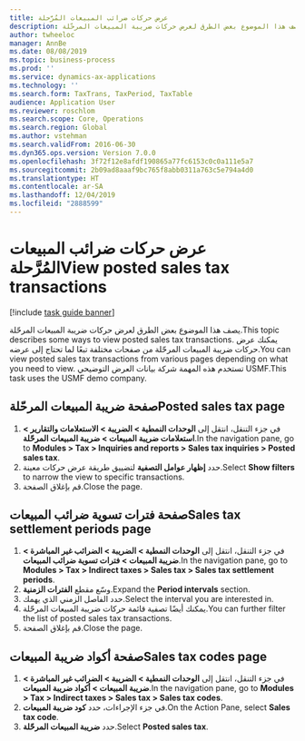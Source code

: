 ```yaml
---
title: عرض حركات ضرائب المبيعات المُرَّحلة
description: يصف هذا الموضوع بعض الطرق لعرض حركات ضريبة المبيعات المرحّلة.
author: twheeloc
manager: AnnBe
ms.date: 08/08/2019
ms.topic: business-process
ms.prod: ''
ms.service: dynamics-ax-applications
ms.technology: ''
ms.search.form: TaxTrans, TaxPeriod, TaxTable
audience: Application User
ms.reviewer: roschlom
ms.search.scope: Core, Operations
ms.search.region: Global
ms.author: vstehman
ms.search.validFrom: 2016-06-30
ms.dyn365.ops.version: Version 7.0.0
ms.openlocfilehash: 3f72f12e8afdf190865a77fc6153c0c0a111e5a7
ms.sourcegitcommit: 2b09ad8aaaf9bc765f8abb0311a763c5e794a4d0
ms.translationtype: HT
ms.contentlocale: ar-SA
ms.lasthandoff: 12/04/2019
ms.locfileid: "2888599"
---
```

# <a name="view-posted-sales-tax-transactions"></a><span data-ttu-id="11099-103">عرض حركات ضرائب المبيعات المُرَّحلة</span><span class="sxs-lookup"><span data-stu-id="11099-103">View posted sales tax transactions</span></span>

[!include [task guide banner](../../includes/task-guide-banner.md)]

<span data-ttu-id="11099-104">يصف هذا الموضوع بعض الطرق لعرض حركات ضريبة المبيعات المرحّلة.</span><span class="sxs-lookup"><span data-stu-id="11099-104">This topic describes some ways to view posted sales tax transactions.</span></span> <span data-ttu-id="11099-105">يمكنك عرض حركات ضريبة المبيعات المرحّلة من صفحات مختلفة تبعًا لما تحتاج إلى عرضه.</span><span class="sxs-lookup"><span data-stu-id="11099-105">You can view posted sales tax transactions from various pages depending on what you need to view.</span></span> <span data-ttu-id="11099-106">تستخدم هذه المهمة شركة بيانات العرض التوضيحي USMF.</span><span class="sxs-lookup"><span data-stu-id="11099-106">This task uses the USMF demo company.</span></span>

## <a name="posted-sales-tax-page"></a><span data-ttu-id="11099-107">صفحة ضريبة المبيعات المرحّلة</span><span class="sxs-lookup"><span data-stu-id="11099-107">Posted sales tax page</span></span>

1. <span data-ttu-id="11099-108">في جزء التنقل، انتقل إلى **الوحدات النمطية > الضريبة > الاستعلامات والتقارير > استعلامات ضريبة المبيعات > ضريبة المبيعات المرحّلة‬‬**.</span><span class="sxs-lookup"><span data-stu-id="11099-108">In the navigation pane, go to **Modules > Tax > Inquiries and reports > Sales tax inquiries > Posted sales tax**.</span></span>
2. <span data-ttu-id="11099-109">حدد **إظهار عوامل التصفية** لتضييق طريقة عرض حركات معينة.</span><span class="sxs-lookup"><span data-stu-id="11099-109">Select **Show filters** to narrow the view to specific transactions.</span></span>
3. <span data-ttu-id="11099-110">قم بإغلاق الصفحة.</span><span class="sxs-lookup"><span data-stu-id="11099-110">Close the page.</span></span>

## <a name="sales-tax-settlement-periods-page"></a><span data-ttu-id="11099-111">صفحة فترات تسوية ضرائب المبيعات</span><span class="sxs-lookup"><span data-stu-id="11099-111">Sales tax settlement periods page</span></span>

1. <span data-ttu-id="11099-112">في جزء التنقل، انتقل إلى **الوحدات النمطية > الضريبة > الضرائب غير المباشرة > ضريبة المبيعات > فترات تسوية ضرائب المبيعات‬**.</span><span class="sxs-lookup"><span data-stu-id="11099-112">In the navigation pane, go to **Modules > Tax > Indirect taxes > Sales tax > Sales tax settlement periods**.</span></span>
2. <span data-ttu-id="11099-113">وسّع مقطع **الفترات الزمنية**.</span><span class="sxs-lookup"><span data-stu-id="11099-113">Expand the **Period intervals** section.</span></span>
3. <span data-ttu-id="11099-114">حدد الفاصل الزمني الذي يهمك.</span><span class="sxs-lookup"><span data-stu-id="11099-114">Select the interval you are interested in.</span></span>
4. <span data-ttu-id="11099-115">يمكنك أيضًا تصفية قائمة حركات ضريبة المبيعات المرحّلة.</span><span class="sxs-lookup"><span data-stu-id="11099-115">You can further filter the list of posted sales tax transactions.</span></span>
5. <span data-ttu-id="11099-116">قم بإغلاق الصفحة.</span><span class="sxs-lookup"><span data-stu-id="11099-116">Close the page.</span></span>

## <a name="sales-tax-codes-page"></a><span data-ttu-id="11099-117">صفحة أكواد ضريبة المبيعات</span><span class="sxs-lookup"><span data-stu-id="11099-117">Sales tax codes page</span></span>

1. <span data-ttu-id="11099-118">في جزء التنقل، انتقل إلى **الوحدات النمطية > الضريبة > الضرائب غير المباشرة > ضريبة المبيعات > أكواد ضريبة المبيعات**.</span><span class="sxs-lookup"><span data-stu-id="11099-118">In the navigation pane, go to **Modules > Tax > Indirect taxes > Sales tax > Sales tax codes**.</span></span>
2. <span data-ttu-id="11099-119">في جزء الإجراءات، حدد **كود ضريبة المبيعات**.</span><span class="sxs-lookup"><span data-stu-id="11099-119">On the Action Pane, select **Sales tax code**.</span></span>
3. <span data-ttu-id="11099-120">حدد **ضريبة المبيعات المرحّلة**.</span><span class="sxs-lookup"><span data-stu-id="11099-120">Select **Posted sales tax**.</span></span>

